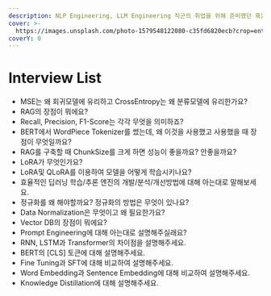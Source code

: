 ```yaml
---
description: NLP Engineering, LLM Engineering 직군의 취업을 위해 준비했던 혹은 실제 마주했던 기술인터뷰 목록을 정리해봅시다.
cover: >-
  https://images.unsplash.com/photo-1579548122080-c35fd6820ecb?crop=entropy&cs=srgb&fm=jpg&ixid=M3wxOTcwMjR8MHwxfHNlYXJjaHw0fHxncmFkYXRpb258ZW58MHx8fHwxNzExMTgwMTI2fDA&ixlib=rb-4.0.3&q=85
coverY: 0
---
```


# Interview List

* MSE는 왜 회귀모델에 유리하고 CrossEntropy는 왜 분류모델에 유리한가요?
* RAG의 장점이 뭐에요?
* Recall, Precision, F1-Score는 각각 무엇을 의미하죠?
* BERT에서 WordPiece Tokenizer를 썼는데, 왜 이것을 사용했고 사용했을 때 장점이 무엇일까요?
* RAG를 구축할 때 ChunkSize를 크게 하면 성능이 좋을까요? 안좋을까요?
* LoRA가 무엇인가요?
* LoRA및 QLoRA를 이용하여 모델을 어떻게 학습시키나요?
* 효율적인 딥러닝 학습/추론 엔진의 개발/분석/개선방법에 대해 아는대로 말해보세요.
* 정규화를 왜 해야할까요? 정규화의 방법은 무엇이 있나요?
* Data Normalization은 무엇이고 왜 필요한가요?
* Vector DB의 장점이 뭐에요?
* Prompt Engineering에 대해 아는대로 설명해주실래요?
* RNN, LSTM과 Transformer의 차이점을 설명해주세요.
* BERT의 \[CLS] 토큰에 대해 설명해주세요.
* Fine Tuning과 SFT에 대해 비교하여 설명해주세요.
* Word Embedding과 Sentence Embedding에 대해 비교하여 설명해주세요.
* Knowledge Distillation에 대해 설명해주세요.
